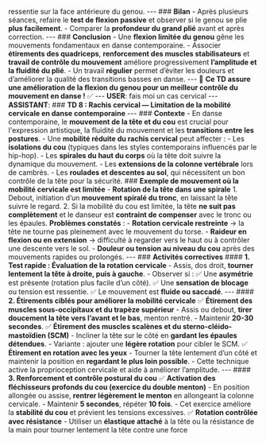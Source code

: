 ressentie sur la face antérieure du genou. --- ### **Bilan** - Après plusieurs séances, refaire le **test de flexion passive** et observer si le genou se plie **plus facilement**. - Comparer la **profondeur du grand plié** avant et après correction. --- ### **Conclusion** - Une **flexion limitée du genou** gêne les mouvements fondamentaux en danse contemporaine. - Associer **étirements des quadriceps**, **renforcement des muscles stabilisateurs** et **travail de contrôle du mouvement** améliore progressivement **l’amplitude et la fluidité du plié**. - Un travail **régulier** permet d’éviter les douleurs et d’améliorer la qualité des transitions basses en danse. --- 🎯 **Ce TD assure une amélioration de la flexion du genou pour un meilleur contrôle du mouvement en danse !** ✅ --- **USER**: fais moi un cas cervical --- **ASSISTANT**: ### **TD 8 : Rachis cervical — Limitation de la mobilité cervicale en danse contemporaine** --- ### **Contexte** - En danse contemporaine, le **mouvement de la tête et du cou** est crucial pour l'expression artistique, la fluidité du mouvement et les **transitions entre les postures**. - Une **mobilité réduite du rachis cervical** peut affecter : - Les **isolations du cou** (typiques dans les styles contemporains influencés par le hip-hop). - Les **spirales du haut du corps** où la tête doit suivre la dynamique du mouvement. - Les **extensions de la colonne vertébrale** lors de cambrés. - Les **roulades et descentes au sol**, qui nécessitent un bon contrôle de la tête pour la sécurité. ### **Exemple de mouvement où la mobilité cervicale est limitée** - **Rotation de la tête dans une spirale** 1. Debout, initiation d’un **mouvement spiralé du tronc**, en laissant la tête suivre le regard. 2. Si la mobilité du cou est limitée, la tête **ne suit pas complètement** et le danseur est **contraint de compenser** avec le tronc ou les épaules. **Problèmes constatés** : - **Rotation cervicale restreinte** → la tête ne tourne pas pleinement avec le mouvement du torse. - **Raideur en flexion ou en extension** → difficulté à regarder vers le haut ou à contrôler une descente vers le sol. - **Douleur ou tension au niveau du cou** après des mouvements rapides ou prolongés. --- ### **Activités correctives** #### **1. Test rapide : Évaluation de la rotation cervicale** - Assis, dos droit, **tourner lentement la tête à droite, puis à gauche**. - Observer si : ✅ Une **asymétrie** est présente (rotation plus facile d’un côté). ✅ Une **sensation de blocage** ou tension est ressentie. ✅ Le mouvement est **fluide ou saccadé**. --- #### **2. Étirements ciblés pour améliorer la mobilité cervicale** ✅ **Étirement des muscles sous-occipitaux et du trapèze supérieur** - Assis ou debout, **tirer doucement la tête vers l’avant et le bas**, menton rentré. - Maintenir **20-30 secondes**. ✅ **Étirement des muscles scalènes et du sterno-cléido-mastoïdien (SCM)** - Incliner la tête sur le côté en **gardant les épaules détendues**. - Variante : ajouter une **légère rotation** pour cibler le SCM. ✅ **Étirement en rotation avec les yeux** - Tourner la tête lentement d’un côté et maintenir la position en **regardant le plus loin possible**. - Cette technique active la proprioception cervicale et aide à améliorer l’amplitude. --- #### **3. Renforcement et contrôle postural du cou** ✅ **Activation des fléchisseurs profonds du cou (exercice du double menton)** - En position allongée ou assise, **rentrer légèrement le menton** en allongeant la colonne cervicale. - Maintenir **5 secondes**, répéter **10 fois**. - Cet exercice améliore la **stabilité du cou** et prévient les tensions excessives. ✅ **Rotation contrôlée avec résistance** - Utiliser un **élastique attaché** à la tête ou la résistance de la main pour tourner lentement la tête contre une force